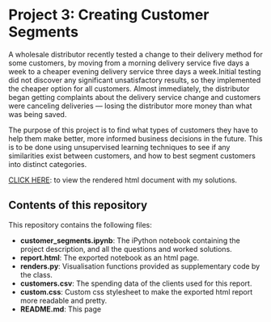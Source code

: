 # Project 3: Creating Customer Segments

A wholesale distributor recently tested a change to their delivery method for
some customers, by moving from a morning delivery service five days a week to a
cheaper evening delivery service three days a week.Initial testing did not
discover any significant unsatisfactory results, so they implemented the cheaper
option for all customers. Almost immediately, the distributor began getting
complaints about the delivery service change and customers were canceling
deliveries — losing the distributor more money than what was being saved. 

The purpose of this project is to find what types of customers
they have to help them make better, more informed business decisions in the
future. This is to be done using unsupervised learning techniques to see if any
similarities exist between customers, and how to best segment customers into
distinct categories.

[CLICK HERE](https://ronrest.github.io/udacity_mlnd_projects/p3_customer_segments/report.html): to view the rendered html document with my solutions. 

## Contents of this repository

This repository contains the following files: 

- **customer_segments.ipynb**: The iPython notebook containing the project description, and all the questions and worked solutions. 
- **report.html**: The exported notebook as an html page. 
- **renders.py**: Visualisation functions provided as supplementary code by the class. 
- **customers.csv**: The spending data of the clients used for this report. 
- **custom.css**: Custom css stylesheet to make the exported html report more readable and pretty. 
- **README.md**: This page

